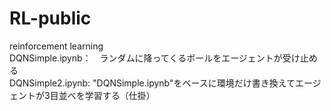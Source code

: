 # RL-public  
reinforcement learning  
DQNSimple.ipynb：　ランダムに降ってくるボールをエージェントが受け止める  
DQNSimple2.ipynb: "DQNSimple.ipynb"をベースに環境だけ書き換えてエージェントが3目並べを学習する（仕掛）  
